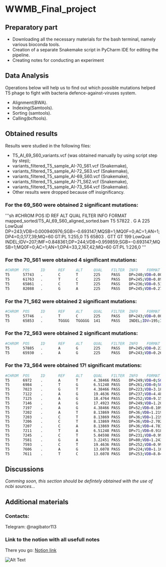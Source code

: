 # WWMB_Final_project

## Preparatory part 

- Downloading all the necessary materials for the bash terminal, namely various bioconda tools.
- Creation of a separate Snakemake script in PyCharm IDE for editing the pipeline.
- Creating notes for conducting an experiment

## Data Analysis

Operations below will help us to find out which possible mutations helped T5 phage to fight with bacteria defence-against-viruses system.
- Alignment(BWA). 
- Indexing(Samtools). 
- Sorting (samtools). 
- Calling(bcftools).

## Obtained results

Results were studied in the following files: 
- T5_AI_69_S60_variants.vcf (was obtained manually by using script step by step);
- variants_filtered_T5_sample_AI-70_S61.vcf (Snakemake),  
- variants_filtered_T5_sample_AI-72_S63.vcf (Snakemake),
- variants_filtered_T5_sample_AI-69_S60.vcf (Snakemake), 
- variants_filtered_T5_sample_AI-71_S62.vcf (Snakemake),
- variants_filtered_T5_sample_AI-73_S64.vcf (Snakemake).
- Other results were dropped because off insignificancy. 

### For the **69_S60** were obtained 2 significant mutations:
'''sh
#CHROM  POS     ID      REF     ALT     QUAL    FILTER  INFO    FORMAT  mapped_sorted/T5_AI_69_S60_aligned_sorted.bam
T5      57822   .       G       A       225     LowQual DP=243;VDB=0.000940976;SGB=-0.693147;MQSB=1;MQ0F=0;AC=1;AN=1;DP4=0,0,177,39;MQ=60       GT:PL   1:255,0
T5      65803   .       GTT     GT      199     LowQual INDEL;IDV=207;IMF=0.848361;DP=244;VDB=0.959859;SGB=-0.693147;MQSB=1;MQ0F=0;AC=1;AN=1;DP4=33,2,167,42;MQ=60      GT:PL   1:226,0
'''

### For the **70_S61** were obtained 4 significant mutations:
```sh
#CHROM  POS     ID      REF     ALT     QUAL    FILTER  INFO    FORMAT  mapped_sorted/sorted_T5_sample_AI-70_S61.bam
T5      57743   .       C       T       225     PASS    DP=240;VDB=0.00293369;SGB=-0.693147;MQSB=1;MQ0F=0;AC=1;AN=1;DP4=0,0,146,59;MQ=60        GT:PL   1:255,0
T5      61763   .       T       C       225     PASS    DP=245;VDB=0.895648;SGB=-0.693147;MQSB=1;MQ0F=0;AC=1;AN=1;DP4=0,0,156,67;MQ=60  GT:PL   1:255,0
T5      65861   .       C       T       225     PASS    DP=236;VDB=0.517555;SGB=-0.693147;MQSB=1;MQ0F=0;AC=1;AN=1;DP4=0,0,148,72;MQ=60  GT:PL   1:255,0
T5      82088   .       G       A       225     PASS    DP=245;VDB=0.27637;SGB=-0.693147;MQSB=0.98947;MQ0F=0;AC=1;AN=1;DP4=0,0,82,114;MQ=59     GT:PL   1:255,0
```

### For the **71_S62** were obtained 2 significant mutations:
```sh
#CHROM  POS     ID      REF     ALT     QUAL    FILTER  INFO    FORMAT  mapped_sorted/sorted_T5_sample_AI-71_S62.bam
T5      57746   .       T       C       225     PASS    DP=243;VDB=0.00670713;SGB=-0.693147;MQSB=1;MQ0F=0;AC=1;AN=1;DP4=0,0,182,41;MQ=60        GT:PL   1:255,0
T5      65853   .       TGGGG   TGGGGG  141     PASS    INDEL;IDV=195;IMF=0.795918;DP=245;VDB=0.517428;SGB=-0.693147;MQSB=1;MQ0F=0;AC=1;AN=1;DP4=24,13,162,46;MQ=60     GT:PL   1:168,0
```

### For the **72_S63** were obtained 2 significant mutations:
```sh
#CHROM  POS     ID      REF     ALT     QUAL    FILTER  INFO    FORMAT  mapped_sorted/sorted_T5_sample_AI-72_S63.bam
T5      57885   .       A       G       225     PASS    DP=245;VDB=0.235075;SGB=-0.693147;MQSB=1;MQ0F=0;AC=1;AN=1;DP4=0,0,192,38;MQ=60  GT:PL   1:255,0
T5      65930   .       A       G       225     PASS    DP=243;VDB=0.263467;SGB=-0.693147;MQSB=1;MQ0F=0;AC=1;AN=1;DP4=0,0,159,58;MQ=60  GT:PL   1:255,0
```

### For the **73_S64** were obtained 17! significant mutations:
```sh
#CHROM  POS     ID      REF     ALT     QUAL    FILTER  INFO    FORMAT  mapped_sorted/sorted_T5_sample_AI-73_S64.bam
T5      6972    .       A       T       4.38466 PASS    DP=249;VDB=0;SGB=-0.693147;MQSB=1;MQ0F=0.895582;AC=1;AN=1;DP4=0,0,132,91;MQ=0   GT:PL   1:32,0
T5      6984    .       T       G       6.51248 PASS    DP=261;VDB=0;SGB=-0.693147;MQSB=1;MQ0F=0.977012;AC=1;AN=1;DP4=0,0,152,103;MQ=0  GT:PL   1:35,0
T5      7023    .       G       T       4.38466 PASS    DP=223;VDB=3.18185e-16;SGB=-0.693147;MQSB=1;MQ0F=0.856502;AC=1;AN=1;DP4=0,0,105,86;MQ=0 GT:PL   1:32,0
T5      7122    .       A       G       19.4636 PASS    DP=237;VDB=4.48416e-44;SGB=-0.693147;MQSB=1;MQ0F=0.962025;AC=1;AN=1;DP4=0,0,94,134;MQ=0 GT:PL   1:49,0
T5      7125    .       A       G       18.4764 PASS    DP=252;VDB=9.15157e-37;SGB=-0.693147;MQSB=1;MQ0F=0.948413;AC=1;AN=1;DP4=0,0,103,136;MQ=0        GT:PL   1:48,0
T5      7146    .       A       G       17.4923 PASS    DP=249;VDB=1.2023e-21;SGB=-0.693147;MQSB=1;MQ0F=0.931727;AC=1;AN=1;DP4=0,0,102,130;MQ=0 GT:PL   1:47,0
T5      7197    .       A       G       4.38466 PASS    DP=52;VDB=0.109922;SGB=-0.693147;MQSB=1;MQ0F=0.961538;AC=1;AN=1;DP4=0,0,23,27;MQ=0      GT:PL   1:32,0
T5      7202    .       A       T       8.13869 PASS    DP=36;VDB=1.21986e-12;SGB=-0.693139;MQSB=1;MQ0F=1;AC=1;AN=1;DP4=0,0,15,21;MQ=0  GT:PL   1:37,0
T5      7203    .       C       T       8.13869 PASS    DP=36;VDB=1.21986e-12;SGB=-0.693139;MQSB=1;MQ0F=1;AC=1;AN=1;DP4=0,0,15,21;MQ=0  GT:PL   1:37,0
T5      7206    .       C       T       8.13869 PASS    DP=36;VDB=2.70297e-12;SGB=-0.693139;MQSB=1;MQ0F=1;AC=1;AN=1;DP4=0,0,15,21;MQ=0  GT:PL   1:37,0
T5      7207    .       C       A       8.13869 PASS    DP=36;VDB=4.7837e-12;SGB=-0.693139;MQSB=1;MQ0F=1;AC=1;AN=1;DP4=0,0,15,21;MQ=0   GT:PL   1:37,0
T5      7211    .       T       A       6.51248 PASS    DP=71;VDB=0.918534;SGB=-0.693147;MQSB=1;MQ0F=0.746479;AC=1;AN=1;DP4=0,0,23,30;MQ=0      GT:PL   1:35,0
T5      7245    .       C       T       5.04598 PASS    DP=231;VDB=0.997285;SGB=-0.693147;MQSB=1;MQ0F=0.835498;AC=1;AN=1;DP4=0,0,104,89;MQ=0    GT:PL   1:33,0
T5      7581    .       G       A       3.22451 PASS    DP=80;VDB=1.24375e-26;SGB=-0.693147;MQSB=1;MQ0F=0.975;AC=1;AN=1;DP4=0,0,37,41;MQ=0      GT:PL   1:30,0
T5      7593    .       C       T       19.4636 PASS    DP=252;VDB=0.999945;SGB=-0.693147;MQSB=1;MQ0F=0.948413;AC=1;AN=1;DP4=0,0,101,138;MQ=0   GT:PL   1:49,0
T5      7606    .       A       G       13.6078 PASS    DP=224;VDB=1.10703e-43;SGB=-0.693147;MQSB=1;MQ0F=0.928571;AC=1;AN=1;DP4=0,0,93,115;MQ=0 GT:PL   1:43,0
T5      7611    .       T       C       13.6078 PASS    DP=253;VDB=8.84157e-17;SGB=-0.693147;MQSB=1;MQ0F=0.920949;AC=1;AN=1;DP4=0,0,111,122;MQ=0        GT:PL   1:43,0
```

## Discussions

_Comming soon, this section should be defintely obtained with the use of ncbi sources..._

## **Additional materials**

### Contacts: 
Telegram: @nagibator113

### Link to the notion with all usefull notes
There you go: [Notion link]

![Alt Text](https://media.istockphoto.com/id/1320162763/de/foto/vielen-dank-f%C3%BCr-ihre-aufmerksamkeit-farbwalze-mit-blauer-farbe-auf-einer-holzoberfl%C3%A4che.jpg?s=612x612&w=0&k=20&c=22inaTbjjWxcEmdEzEeldHR4FpwLcQ9TxRhedwNh7Rk=)

[//]: # (These are reference links used in the body of this note and get stripped out when the markdown processor does its job. There is no need to format nicely because it shouldn't be seen. Thanks SO - http://stackoverflow.com/questions/4823468/store-comments-in-markdown-syntax)
[Notion link]: <https://www.notion.so/c64a9219030349128c0fd11a4f097248?v=42a6084c5b034b24a79c41ea4e49110e>
